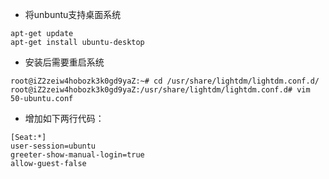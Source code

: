 * 将unbuntu支持桌面系统

```shell
apt-get update
apt-get install ubuntu-desktop
```

* 安装后需要重启系统


```shell
root@iZ2zeiw4hobozk3k0gd9yaZ:~# cd /usr/share/lightdm/lightdm.conf.d/
root@iZ2zeiw4hobozk3k0gd9yaZ:/usr/share/lightdm/lightdm.conf.d# vim 50-ubuntu.conf
```
* 增加如下两行代码：
```shell
[Seat:*]
user-session=ubuntu
greeter-show-manual-login=true
allow-guest-false
```
